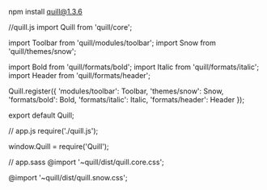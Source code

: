 npm install quill@1.3.6

//quill.js
import Quill from 'quill/core';

import Toolbar from 'quill/modules/toolbar';
import Snow from 'quill/themes/snow';

import Bold from 'quill/formats/bold';
import Italic from 'quill/formats/italic';
import Header from 'quill/formats/header';


Quill.register({
  'modules/toolbar': Toolbar,
  'themes/snow': Snow,
  'formats/bold': Bold,
  'formats/italic': Italic,
  'formats/header': Header
});


export default Quill;


// app.js
require('./quill.js');

window.Quill = require('Quill');

// app.sass
@import '~quill/dist/quill.core.css';

@import '~quill/dist/quill.snow.css';
